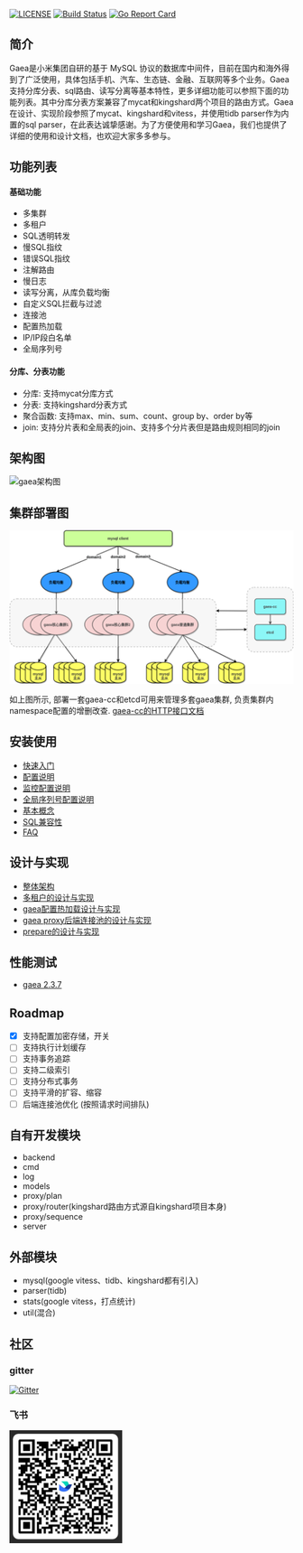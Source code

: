[![LICENSE](https://img.shields.io/badge/license-Apache--2.0-blue.svg)](https://github.com/XiaoMi/Gaea/blob/master/LICENSE)
[![Build Status](https://travis-ci.org/XiaoMi/Gaea.svg?branch=master)](https://travis-ci.org/XiaoMi/Gaea)
[![Go Report Card](https://goreportcard.com/badge/github.com/XiaoMi/Gaea)](https://goreportcard.com/report/github.com/XiaoMi/Gaea)

## 简介

Gaea是小米集团自研的基于 MySQL 协议的数据库中间件，目前在国内和海外得到了广泛使用，具体包括手机、汽车、生态链、金融、互联网等多个业务。Gaea支持分库分表、sql路由、读写分离等基本特性，更多详细功能可以参照下面的功能列表。其中分库分表方案兼容了mycat和kingshard两个项目的路由方式。Gaea在设计、实现阶段参照了mycat、kingshard和vitess，并使用tidb parser作为内置的sql parser，在此表达诚挚感谢。为了方便使用和学习Gaea，我们也提供了详细的使用和设计文档，也欢迎大家多多参与。

## 功能列表

#### 基础功能

- 多集群
- 多租户
- SQL透明转发
- 慢SQL指纹
- 错误SQL指纹
- 注解路由
- 慢日志
- 读写分离，从库负载均衡
- 自定义SQL拦截与过滤
- 连接池
- 配置热加载
- IP/IP段白名单
- 全局序列号

#### 分库、分表功能

- 分库: 支持mycat分库方式
- 分表: 支持kingshard分表方式
- 聚合函数: 支持max、min、sum、count、group by、order by等
- join: 支持分片表和全局表的join、支持多个分片表但是路由规则相同的join

## 架构图

![gaea架构图](docs/assets/architecture.png)

## 集群部署图  

![gaea集群部署图](docs/assets/deployment.png)  

如上图所示, 部署一套gaea-cc和etcd可用来管理多套gaea集群, 负责集群内namespace配置的增删改查.
[gaea-cc的HTTP接口文档](docs/gaea-cc.md)

## 安装使用

- [快速入门](docs/quickstart.md)
- [配置说明](docs/configuration.md)
- [监控配置说明](docs/grafana.md)
- [全局序列号配置说明](docs/sequence-id.md)
- [基本概念](docs/concepts.md)
- [SQL兼容性](docs/compatibility.md)
- [FAQ](docs/faq.md)

## 设计与实现

- [整体架构](docs/architecture.md)
- [多租户的设计与实现](docs/multi-tenant.md)
- [gaea配置热加载设计与实现](docs/config-reloading.md)
- [gaea proxy后端连接池的设计与实现](docs/connection-pool.md)
- [prepare的设计与实现](docs/prepare.md)

## 性能测试

- [gaea 2.3.7 ](docs/performance-test-report.md)

## Roadmap

- [x] 支持配置加密存储，开关
- [ ] 支持执行计划缓存
- [ ] 支持事务追踪
- [ ] 支持二级索引
- [ ] 支持分布式事务
- [ ] 支持平滑的扩容、缩容
- [ ] 后端连接池优化 (按照请求时间排队)

## 自有开发模块

- backend  
- cmd  
- log  
- models  
- proxy/plan  
- proxy/router(kingshard路由方式源自kingshard项目本身)  
- proxy/sequence
- server  

## 外部模块

- mysql(google vitess、tidb、kingshard都有引入)  
- parser(tidb)  
- stats(google vitess，打点统计)  
- util(混合)


## 社区

### gitter
[![Gitter](https://badges.gitter.im/xiaomi-b2c/Gaea.svg)](https://gitter.im/xiaomi-b2c/Gaea?utm_source=badge&utm_medium=badge&utm_campaign=pr-badge)

### 飞书
<img src="docs/assets/feishu_talk.jpeg" alt="飞书" style="width: 200px;"/>

